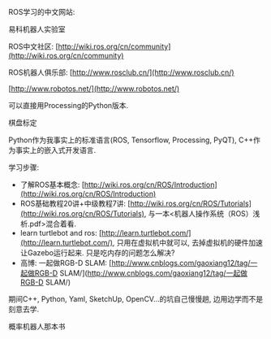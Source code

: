 ROS学习的中文网站:

易科机器人实验室

ROS中文社区: [http://wiki.ros.org/cn/community](http://wiki.ros.org/cn/community)

ROS机器人俱乐部: [http://www.rosclub.cn/](http://www.rosclub.cn/)

[http://www.robotos.net/](http://www.robotos.net/)

可以直接用Processing的Python版本.

棋盘标定

Python作为我事实上的标准语言\(ROS, Tensorflow, Processing, PyQT\), C++作为事实上的嵌入式开发语言.

学习步骤:

* 了解ROS基本概念: [http://wiki.ros.org/cn/ROS/Introduction](http://wiki.ros.org/cn/ROS/Introduction)
* ROS基础教程20讲+中级教程7讲: [http://wiki.ros.org/cn/ROS/Tutorials](http://wiki.ros.org/cn/ROS/Tutorials), 与一本&lt;机器人操作系统（ROS）浅析.pdf&gt;混合着看.
* learn turtlebot and ros: [http://learn.turtlebot.com/](http://learn.turtlebot.com/), 只用在虚拟机中就可以, 去掉虚拟机的硬件加速让Gazebo运行起来. 只是吃内存的问题怎么解决?
* 高博: 一起做RGB-D SLAM: [http://www.cnblogs.com/gaoxiang12/tag/一起做RGB-D SLAM/](http://www.cnblogs.com/gaoxiang12/tag/一起做RGB-D SLAM/)

期间C++, Python, Yaml, SketchUp, OpenCV...的坑自己慢慢趟, 边用边学而不是刻意去学.

概率机器人那本书

